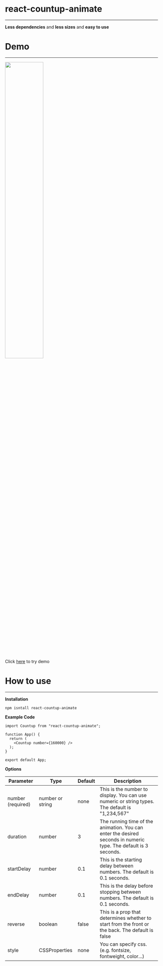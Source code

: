 # react-countup-animate

---

**Less dependencies** and **less sizes** and **easy to use**

# Demo

---

<img src="https://velog.velcdn.com/images/toitoii080/post/be05ab8c-34e2-440f-85fd-ecf6129db938/image.gif" width="50%" height="50%"/>

Click [here](https://stackblitz.com/edit/vitejs-vite-rcrxpi?file=src%2FApp.tsx,src%2Fmain.tsx&terminal=dev) to try demo

# How to use

---

**Installation**

```shell
npm isntall react-countup-animate
```

**Example Code**

```react
import Countup from "react-countup-animate";

function App() {
  return (
    <Countup number={160000} />
  );
}

export default App;

```

**Options**

| Parameter         | Type             | Default | Description                                                                                                     |
| ----------------- | ---------------- | ------- | --------------------------------------------------------------------------------------------------------------- |
| number (required) | number or string | none    | This is the number to display. You can use numeric or string types. The default is "1,234,567"                  |
| duration          | number           | 3       | The running time of the animation. You can enter the desired seconds in numeric type. The default is 3 seconds. |
| startDelay        | number           | 0.1     | This is the starting delay between numbers. The default is 0.1 seconds.                                         |
| endDelay          | number           | 0.1     | This is the delay before stopping between numbers. The default is 0.1 seconds.                                  |
| reverse           | boolean          | false   | This is a prop that determines whether to start from the front or the back. The default is false                |
| style             | CSSProperties    | none    | You can specify css. (e.g. fontsize, fontweight, color...)                                                      |
